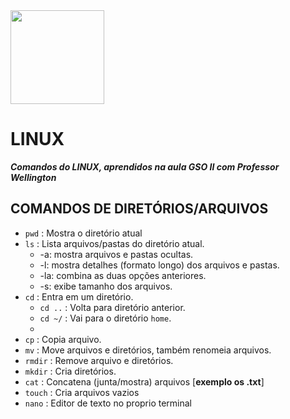 
<img src="https://secure.webtoolhub.com/static/resources/icons/set2/acc5b045385d5.png" width="150px">

# LINUX
_**Comandos do LINUX, aprendidos na aula GSO II com Professor Wellington**_

## COMANDOS DE DIRETÓRIOS/ARQUIVOS
- ```pwd``` : Mostra o diretório atual
- ```ls``` : Lista arquivos/pastas do diretório atual.
  - -a: mostra arquivos e pastas ocultas.
  - -l: mostra detalhes (formato longo) dos arquivos e pastas.
  - -la: combina as duas opções anteriores.
  - -s: exibe tamanho dos arquivos.
- ```cd``` : Entra em um diretório.
  - ```cd ..``` : Volta para diretório anterior.
  - ```cd ~/``` : Vai para o diretório ```home```.
  -  
- ```cp``` : Copia arquivo.
- ```mv``` : Move arquivos e diretórios, também renomeia arquivos.
- ```rmdir``` : Remove arquivo e diretórios.
- ```mkdir``` : Cria diretórios.
- ```cat``` : Concatena (junta/mostra) arquivos [**exemplo os .txt**]
- ```touch``` : Cria arquivos vazios
- ```nano``` : Editor de texto no proprio terminal
